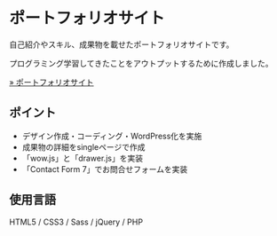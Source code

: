 # ポートフォリオサイト

自己紹介やスキル、成果物を載せたポートフォリオサイトです。

プログラミング学習してきたことをアウトプットするために作成しました。

[» ポートフォリオサイト](https://ayakakusakari.com)

## ポイント
- デザイン作成・コーディング・WordPress化を実施
- 成果物の詳細をsingleページで作成
- 「wow.js」と「drawer.js」を実装
- 「Contact Form 7」でお問合せフォームを実装

## 使用言語

HTML5 / CSS3 / Sass / jQuery / PHP
